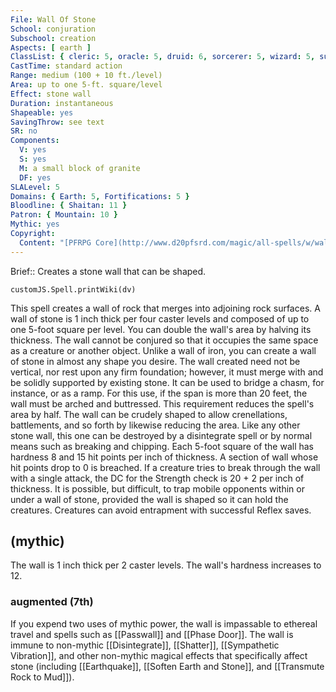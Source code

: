 ```yaml
---
File: Wall Of Stone
School: conjuration
Subschool: creation
Aspects: [ earth ]
ClassList: { cleric: 5, oracle: 5, druid: 6, sorcerer: 5, wizard: 5, summoner: 4, magus: 5, shaman: 6, occultist: 5, unchained summoner: 5 }
CastTime: standard action
Range: medium (100 + 10 ft./level)
Area: up to one 5-ft. square/level
Effect: stone wall
Duration: instantaneous
Shapeable: yes
SavingThrow: see text
SR: no
Components:
  V: yes
  S: yes
  M: a small block of granite
  DF: yes
SLALevel: 5
Domains: { Earth: 5, Fortifications: 5 }
Bloodline: { Shaitan: 11 }
Patron: { Mountain: 10 }
Mythic: yes
Copyright:
  Content: "[PFRPG Core](http://www.d20pfsrd.com/magic/all-spells/w/wall-of-stone)"
---
```

Brief:: Creates a stone wall that can be shaped.

```dataviewjs
customJS.Spell.printWiki(dv)
```

This spell creates a wall of rock that merges into adjoining rock surfaces. A wall of stone is 1 inch thick per four caster levels and composed of up to one 5-foot square per level. You can double the wall's area by halving its thickness. The wall cannot be conjured so that it occupies the same space as a creature or another object.  Unlike a wall of iron, you can create a wall of stone in almost any shape you desire. The wall created need not be vertical, nor rest upon any firm foundation; however, it must merge with and be solidly supported by existing stone. It can be used to bridge a chasm, for instance, or as a ramp. For this use, if the span is more than 20 feet, the wall must be arched and buttressed. This requirement reduces the spell's area by half. The wall can be crudely shaped to allow crenellations, battlements, and so forth by likewise reducing the area.  Like any other stone wall, this one can be destroyed by a disintegrate spell or by normal means such as breaking and chipping.  Each 5-foot square of the wall has hardness 8 and 15 hit points per inch of thickness. A section of wall whose hit points drop to 0 is breached. If a creature tries to break through the wall with a single attack, the DC for the Strength check is 20 + 2 per inch of thickness.  It is possible, but difficult, to trap mobile opponents within or under a wall of stone, provided the wall is shaped so it can hold the creatures. Creatures can avoid entrapment with successful Reflex saves.


## (mythic)

The wall is 1 inch thick per 2 caster levels. The wall's hardness increases to 12.


### augmented (7th)

If you expend two uses of mythic power, the wall is impassable to ethereal travel and spells such as [[Passwall]] and [[Phase Door]]. The wall is immune to non-mythic [[Disintegrate]], [[Shatter]], [[Sympathetic Vibration]], and other non-mythic magical effects that specifically affect stone (including [[Earthquake]], [[Soften Earth and Stone]], and [[Transmute Rock to Mud]]).

